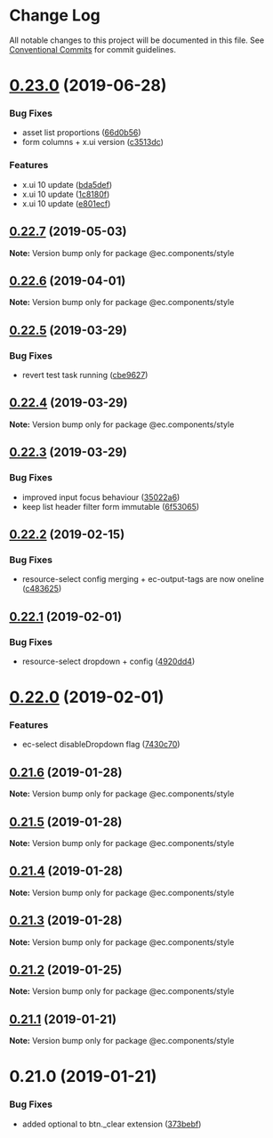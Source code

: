 # Change Log

All notable changes to this project will be documented in this file.
See [Conventional Commits](https://conventionalcommits.org) for commit guidelines.

# [0.23.0](https://github.com/entrecode/ec.components/compare/@ec.components/style@0.22.7...@ec.components/style@0.23.0) (2019-06-28)


### Bug Fixes

* asset list proportions ([66d0b56](https://github.com/entrecode/ec.components/commit/66d0b56))
* form columns + x.ui version ([c3513dc](https://github.com/entrecode/ec.components/commit/c3513dc))


### Features

* x.ui 10 update ([bda5def](https://github.com/entrecode/ec.components/commit/bda5def))
* x.ui 10 update ([1c8180f](https://github.com/entrecode/ec.components/commit/1c8180f))
* x.ui 10 update ([e801ecf](https://github.com/entrecode/ec.components/commit/e801ecf))





## [0.22.7](https://github.com/entrecode/ec.components/compare/@ec.components/style@0.22.6...@ec.components/style@0.22.7) (2019-05-03)

**Note:** Version bump only for package @ec.components/style





## [0.22.6](https://github.com/entrecode/ec.components/compare/@ec.components/style@0.22.5...@ec.components/style@0.22.6) (2019-04-01)

**Note:** Version bump only for package @ec.components/style





## [0.22.5](https://github.com/entrecode/ec.components/compare/@ec.components/style@0.22.4...@ec.components/style@0.22.5) (2019-03-29)


### Bug Fixes

* revert test task running ([cbe9627](https://github.com/entrecode/ec.components/commit/cbe9627))





## [0.22.4](https://github.com/entrecode/ec.components/compare/@ec.components/style@0.22.3...@ec.components/style@0.22.4) (2019-03-29)

**Note:** Version bump only for package @ec.components/style





## [0.22.3](https://github.com/entrecode/ec.components/compare/@ec.components/style@0.22.2...@ec.components/style@0.22.3) (2019-03-29)


### Bug Fixes

* improved input focus behaviour ([35022a6](https://github.com/entrecode/ec.components/commit/35022a6))
* keep list header filter form immutable ([6f53065](https://github.com/entrecode/ec.components/commit/6f53065))





## [0.22.2](https://github.com/entrecode/ec.components/compare/@ec.components/style@0.22.1...@ec.components/style@0.22.2) (2019-02-15)


### Bug Fixes

* resource-select config merging + ec-output-tags are now oneline ([c483625](https://github.com/entrecode/ec.components/commit/c483625))





## [0.22.1](https://github.com/entrecode/ec.components/compare/@ec.components/style@0.22.0...@ec.components/style@0.22.1) (2019-02-01)


### Bug Fixes

* resource-select dropdown + config ([4920dd4](https://github.com/entrecode/ec.components/commit/4920dd4))





# [0.22.0](https://github.com/entrecode/ec.components/compare/@ec.components/style@0.21.6...@ec.components/style@0.22.0) (2019-02-01)


### Features

* ec-select disableDropdown flag ([7430c70](https://github.com/entrecode/ec.components/commit/7430c70))





## [0.21.6](https://github.com/entrecode/ec.components/compare/@ec.components/style@0.21.5...@ec.components/style@0.21.6) (2019-01-28)

**Note:** Version bump only for package @ec.components/style





## [0.21.5](https://github.com/entrecode/ec.components/compare/@ec.components/style@0.21.4...@ec.components/style@0.21.5) (2019-01-28)

**Note:** Version bump only for package @ec.components/style





## [0.21.4](https://github.com/entrecode/ec.components/compare/@ec.components/style@0.21.3...@ec.components/style@0.21.4) (2019-01-28)

**Note:** Version bump only for package @ec.components/style





## [0.21.3](https://github.com/entrecode/ec.components/compare/@ec.components/style@0.21.2...@ec.components/style@0.21.3) (2019-01-28)

**Note:** Version bump only for package @ec.components/style





## [0.21.2](https://github.com/entrecode/ec.components/compare/@ec.components/style@0.21.1...@ec.components/style@0.21.2) (2019-01-25)

**Note:** Version bump only for package @ec.components/style





## [0.21.1](https://github.com/entrecode/ec.components/compare/@ec.components/style@0.21.1...@ec.components/style@0.21.1) (2019-01-21)

**Note:** Version bump only for package @ec.components/style





# 0.21.0 (2019-01-21)


### Bug Fixes

* added optional to btn._clear extension ([373bebf](https://github.com/entrecode/ec.components/commit/373bebf))
